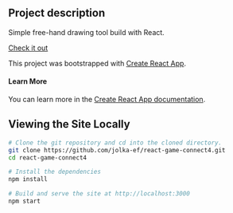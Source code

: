 ## Project description

Simple free-hand drawing tool build with React.

[Check it out](https://jolka-ef.github.io/react-game-connect4/)


This project was bootstrapped with [Create React App](https://github.com/facebook/create-react-app).

#### Learn More

You can learn more in the [Create React App documentation](https://facebook.github.io/create-react-app/docs/getting-started).


## Viewing the Site Locally


```sh
# Clone the git repository and cd into the cloned directory.
git clone https://github.com/jolka-ef/react-game-connect4.git
cd react-game-connect4

# Install the dependencies
npm install

# Build and serve the site at http://localhost:3000
npm start
```
